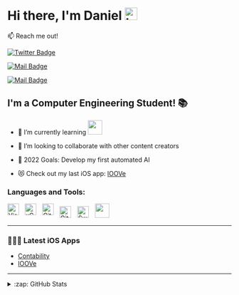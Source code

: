 # Hi there, I'm Daniel <img src="https://user-images.githubusercontent.com/1303154/88677602-1635ba80-d120-11ea-84d8-d263ba5fc3c0.gif" width="28px" alt="hi">

:mailbox: Reach me out!

<!-- ![Twitter URL](https://img.shields.io/twitter/url?label=danisadun&style=social&url=https%3A%2F%2Ftwitter.com%2Fdanisadun) -->

[![Twitter Badge](https://img.shields.io/badge/-DaniSadun-1ca0f1?style=flat&labelColor=1ca0f1&logo=twitter&logoColor=white&link=https://twitter.com/danisadun)](https://twitter.com/danisadun)

<!-- [![Mail Badge](https://img.shields.io/badge/-CoderOne-e74c3c?style=flat&labelColor=e74c3c&logo=youtube&logoColor=white)](https://youtube.com/coderone) -->

<!-- [![Linkedin Badge](https://img.shields.io/badge/-Islem-0e76a8?style=flat&labelColor=0e76a8&logo=linkedin&logoColor=white)](https://www.linkedin.com/in/islem-maboud/) -->

[![Mail Badge](https://img.shields.io/badge/-@danielsadun-e84393?style=flat&labelColor=e84393&logo=instagram&logoColor=white)](https://instagram.com/islempenywis)

[![Mail Badge](https://img.shields.io/badge/-DanielSadun-c0392b?style=flat&labelColor=c0392b&logo=gmail&logoColor=white)](mailto:danielesadun@gmail.com)

<!-- [![Visual Studio Marketplace Rating (Stars)](https://img.shields.io/visual-studio-marketplace/stars/codestackr.codestackr-theme?label=codeSTACKr%20VS%20Code%20Theme&logo=visualstudiocode&logoColor=ff652f&style=for-the-badge)](https://marketplace.visualstudio.com/items?itemName=codestackr.codestackr-theme) -->

<!-- [![Become A VS Code SuperHero](https://img.shields.io/badge/-Become%20A%20VS%20Code%20SuperHero%20%E2%86%92-gray.svg?colorB=ff652f&style=for-the-badge)](https://vsCodeHero.com) -->

## I'm a Computer Engineering Student! :books:

<!-- - 🔭 Check out my VS Code course: [Become A VS Code SuperHero!][course]! -->
- 🌱 I’m currently learning <img src="https://user-images.githubusercontent.com/92788458/168023358-8e1c1b13-92ab-4940-b3b3-4ba4561f89e6.png" width="32" height="32">

- 👯 I’m looking to collaborate with other content creators
- 🤖 2022 Goals: Develop my first automated AI
- 😻 Check out my last iOS app: [lOOVe]()
### Languages and Tools:

<img align="left" alt="Visual Studio Code" width="26px" src="https://cdn.jsdelivr.net/gh/devicons/devicon/icons/vscode/vscode-original.svg" style="padding-right:10px;" />
<img align="left" alt="xCode" width="26px" src="https://cdn.jsdelivr.net/gh/devicons/devicon/icons/xcode/xcode-original.svg" style="padding-right:10px;" />
<img align="left" alt="Git" width="26px" src="https://cdn.jsdelivr.net/gh/devicons/devicon/icons/git/git-original.svg" style="padding-right:10px;" />
<img align="" alt="GitHub" width="26px" src="https://user-images.githubusercontent.com/3369400/139447912-e0f43f33-6d9f-45f8-be46-2df5bbc91289.png" style="padding-right:10px;" />




<img align="" alt="SwiftUi" width="26px" src="https://cdn.jsdelivr.net/gh/devicons/devicon/icons/swift/swift-original.svg" style="padding-right:10px;" />
<img src="https://user-images.githubusercontent.com/92788458/168023358-8e1c1b13-92ab-4940-b3b3-4ba4561f89e6.png" width="32" height="32">
<br />

---

### 🧑🏼‍💻 Latest iOS Apps

<!-- YOUTUBE:START -->
- [Contability](https://apps.apple.com/it/app/contability/id1618934016)
- [lOOVe]()
---

<details>
  <summary>:zap: GitHub Stats</summary>

  ![Anurag's GitHub stats](https://github-readme-stats.vercel.app/api?username=dnlsdn&show_icons=true&theme=highcontrast)

</details>

<!-- [website]: https://codeSTACKr.com
[course]: http://vsCodeHero.com
[twitter]: https://twitter.com/codeSTACKr
[youtube]: https://youtube.com/codeSTACKr
[instagram]: https://instagram.com/codeSTACKr
[linkedin]: https://linkedin.com/in/codeSTACKr
[webdevplaylist]: https://www.youtube.com/playlist?list=PLkwxH9e_vrAJ0WbEsFA9W3I1W-g_BTsbt
[jsplaylist]: https://www.youtube.com/playlist?list=PLkwxH9e_vrALRJKu7wfXby3MKeflhTu6B
[cssplaylist]: https://www.youtube.com/playlist?list=PLkwxH9e_vrALSdvZuEh6gqQdmDoDIoqz4
[reactplaylist]: https://www.youtube.com/playlist?list=PLkwxH9e_vrAK4TdffpxKY3QGyHCpxFcQ0 -->
